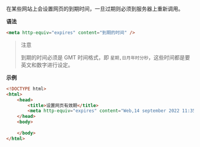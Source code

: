 在某些网站上会设置网页的到期时间，一旦过期则必须到服务器上重新调用。

**语法**

```html
<meta http-equiv="expires" content="到期的时间" />
```

> 注意
>
> 到期的时间必须是 GMT 时间格式，即 `星期,日月年时分秒`，这些时间都是要英文和数字进行设定。

**示例**

```html
<!DOCTYPE html>
<html>
    <head>
        <title>设置网页有效期</title>
        <meta http-equiv="expires" content="Web,14 september 2022 11:35:00 GMT" />
    </head>
    <body>
        
    </body>
</html>
```

